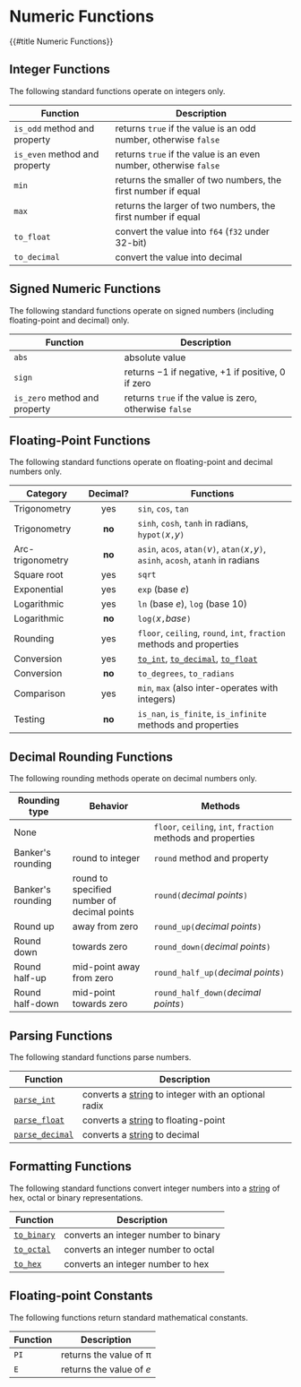 Numeric Functions
=================

{{#title Numeric Functions}}

Integer Functions
-----------------

The following standard functions operate on integers only.

| Function                      | Description                                                      |
| ----------------------------- | ---------------------------------------------------------------- |
| `is_odd` method and property  | returns `true` if the value is an odd number, otherwise `false`  |
| `is_even` method and property | returns `true` if the value is an even number, otherwise `false` |
| `min`                         | returns the smaller of two numbers, the first number if equal    |
| `max`                         | returns the larger of two numbers, the first number if equal     |
| `to_float`                    | convert the value into `f64` (`f32` under 32-bit)                |
| `to_decimal`                  | convert the value into decimal                                   |


Signed Numeric Functions
------------------------

The following standard functions operate on signed numbers (including floating-point and decimal) only.

| Function                      | Description                                            |
| ----------------------------- | ------------------------------------------------------ |
| `abs`                         | absolute value                                         |
| `sign`                        | returns −1 if negative, &plus;1 if positive, 0 if zero |
| `is_zero` method and property | returns `true` if the value is zero, otherwise `false` |


Floating-Point Functions
------------------------

The following standard functions operate on floating-point and decimal numbers only.

| Category         | Decimal? | Functions                                                                                |
| ---------------- | :------: | ---------------------------------------------------------------------------------------- |
| Trigonometry     |   yes    | `sin`, `cos`, `tan`                                                                      |
| Trigonometry     |  **no**  | `sinh`, `cosh`, `tanh` in radians, `hypot(`_x_`,`_y_`)`                                  |
| Arc-trigonometry |  **no**  | `asin`, `acos`, `atan(`_v_`)`, `atan(`_x_`,`_y_`)`, `asinh`, `acosh`, `atanh` in radians |
| Square root      |   yes    | `sqrt`                                                                                   |
| Exponential      |   yes    | `exp` (base _e_)                                                                         |
| Logarithmic      |   yes    | `ln` (base _e_), `log` (base 10)                                                         |
| Logarithmic      |  **no**  | `log(`_x_`,`_base_`)`                                                                    |
| Rounding         |   yes    | `floor`, `ceiling`, `round`, `int`, `fraction` methods and properties                    |
| Conversion       |   yes    | [`to_int`](convert.md), [`to_decimal`](convert.md), [`to_float`](convert.md)             |
| Conversion       |  **no**  | `to_degrees`, `to_radians`                                                               |
| Comparison       |   yes    | `min`, `max` (also inter-operates with integers)                                         |
| Testing          |  **no**  | `is_nan`, `is_finite`, `is_infinite` methods and properties                              |


Decimal Rounding Functions
--------------------------

The following rounding methods operate on decimal numbers only.

| Rounding type     | Behavior                                    | Methods                                                      |
| ----------------- | ------------------------------------------- | ------------------------------------------------------------ |
| None              |                                             | `floor`, `ceiling`, `int`, `fraction` methods and properties |
| Banker's rounding | round to integer                            | `round` method and property                                  |
| Banker's rounding | round to specified number of decimal points | `round(`_decimal points_`)`                                  |
| Round up          | away from zero                              | `round_up(`_decimal points_`)`                               |
| Round down        | towards zero                                | `round_down(`_decimal points_`)`                             |
| Round half-up     | mid-point away from zero                    | `round_half_up(`_decimal points_`)`                          |
| Round half-down   | mid-point towards zero                      | `round_half_down(`_decimal points_`)`                        |


Parsing Functions
-----------------

The following standard functions parse numbers.

| Function                      | Description                                                             |
| ----------------------------- | ----------------------------------------------------------------------- |
| [`parse_int`](convert.md)     | converts a [string](strings-chars.md) to integer with an optional radix |
| [`parse_float`](convert.md)   | converts a [string](strings-chars.md) to floating-point                 |
| [`parse_decimal`](convert.md) | converts a [string](strings-chars.md) to decimal                        |


Formatting Functions
--------------------

The following standard functions convert integer numbers into a [string](strings-chars.md) of hex,
octal or binary representations.

| Function                  | Description                          |
| ------------------------- | ------------------------------------ |
| [`to_binary`](convert.md) | converts an integer number to binary |
| [`to_octal`](convert.md)  | converts an integer number to octal  |
| [`to_hex`](convert.md)    | converts an integer number to hex    |


Floating-point Constants
------------------------

The following functions return standard mathematical constants.

| Function | Description               |
| -------- | ------------------------- |
| `PI`     | returns the value of &pi; |
| `E`      | returns the value of _e_  |
